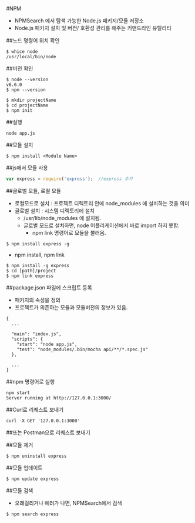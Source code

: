 #NPM

 - NPMSearch 에서 탐색 가능한 Node.js 패키지/모듈 저장소
 - Node.js 패키지 설치 및 버전/ 호환성 관리를 해주는 커맨드라인 유틸리티
 

##노드 명령어 위치 확인
```
$ whice node
/usr/local/bin/node
```

##버전 확인
```
$ node --version
v6.6.0
$ npm --version
```

```
$ mkdir projectName
$ cd projectName
$ npm init
```

##실행
```
node app.js
```

##모듈 설치
```
$ npm install <Module Name>
```
##js에서 모듈 사용 
```javascript
var express = require('express');  //express 추가
```

##글로벌 모듈, 로컬 모듈
 - 로컬모드로 설치 : 프로젝트 디렉토리 안에 node_modules 에 설치하는 것을 의미
 - 글로벌 설치 : 시스템 디렉토리에 설치
   - /usr/lib/node_modules 에 설치됨.
   - 글로벌 모드로 설치하면, node 어플리케이션에서 바로 import 하지 못함.
     - npm link 명령어로 모듈을 불러옴.
```
$ npm install express -g
```

 - npm install, npm link
```
$ npm install -g express
$ cd [path]/project
$ npm link express
```

##package.json 파일에 스크립트 등록
 - 패키지의 속성을 정의
 - 프로젝트가 의존하는 모듈과 모듈버전의 정보가 있음.
```
{
  ...
  
  "main": "index.js",
  "scripts": {
    "start": "node app.js",
    "test": "node_modules/.bin/mocha api/**/*.spec.js"
  },
  
  ...
}
```

##npm 명령어로 실행

```
npm start
Server running at http://127.0.0.1:3000/
```

##Curl로 리퀘스트 보내기
```
curl -X GET '127.0.0.1:3000'
```
##또는 Postman으로 리퀘스트 보내기



##모듈 제거
```
$ npm uninstall express
```

##모듈 업데이트
```
$ npm update express
```

##모듈 검색
 - 오래걸리거나 에러가 나면, NPMSearch에서 검색
```
$ npm search express
```
